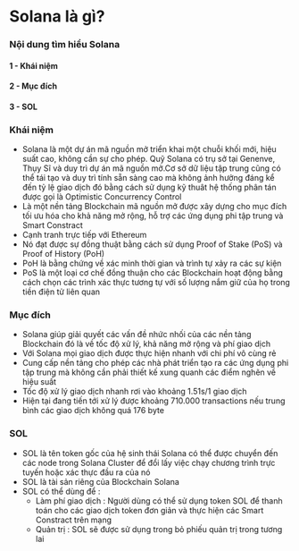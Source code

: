 # Solana là gì?

### Nội dung tìm hiểu Solana
#### 1 - Khái niệm
#### 2 - Mục đích
#### 3 - SOL

### Khái niệm
- Solana là một dự án mã nguồn mở triển khai một chuỗi khối mới, hiệu suất cao, không cần sự cho phép. Quỹ Solana có trụ sở tại Genenve, Thụy Sĩ và duy trì dự án mã nguồn mở.Cơ sở dữ liệu tập trung cũng có thể tái tạo và duy trì tính sẵn sàng cao mà không ảnh hưởng đáng kể đến tỷ lệ giao dịch đó bằng cách sử dụng kỹ thuât hệ thống phân tán được gọi là Optimistic Concurrency Control
- Là một nền tảng Blockchain mã nguồn mở được xây dựng cho mục đích tối ưu hóa cho khả năng mở rộng, hỗ trợ các ứng dụng phi tập trung và Smart Constract
- Cạnh tranh trực tiếp với Ethereum
- Nó đạt được sự đồng thuật bằng cách sử dụng Proof of Stake (PoS) và Proof of History (PoH) 
- PoH là bằng chứng về xác minh thời gian và trình tự xảy ra các sự kiện
- PoS là một loại cơ chế đồng thuận cho các Blockchain hoạt động bằng cách chọn các trình xác thực tương tự với số lượng nắm giữ của họ trong tiền điện tử liên quan

### Mục đích
- Solana giúp giải quyết các vấn đề nhức nhối của các nền tảng Blockchain đó là về tốc độ xử lý, khả năng mở rộng và phí giao dịch
- Với Solana mọi giao dịch được thực hiện nhanh với chi phí vô cùng rẻ
- Cung cấp nền tảng cho phép các nhà phát triển tạo ra các ứng dụng phi tập trung mà không cần phải thiết kế xung quanh các điểm nghẽn về hiệu suất
- Tốc độ xử lý giao dịch nhanh rơi vào khoảng 1.51s/1 giao dịch
- Hiện tại đang tiến tới xử lý được khoảng 710.000 transactions nếu trung bình các giao dịch không quá 176 byte

### SOL
- SOL là tên token gốc của hệ sinh thái Solana có thể được chuyển đến các node trong Solana Cluster để đổi lấy việc chạy chương trình trực tuyến hoặc xác thực đầu ra của nó
- SOL là tài sản riêng của Blockchain Solana
- SOL có thể dùng để :
    - Làm phí giao dịch : Người dùng có thể sử dụng token SOL để thanh toán cho các giao dịch token đơn giản và thực hiện các Smart Constract trên mạng
    - Quản trị : SOL sẽ được sử dụng trong bỏ phiếu quản trị trong tương lai
